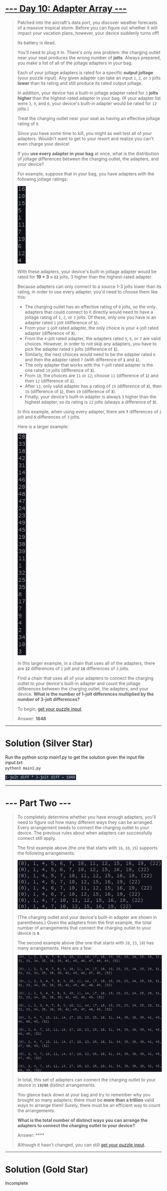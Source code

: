 # [--- Day 10: Adapter Array ---](https://adventofcode.com/2020/day/10)  

> Patched into the aircraft's data port, you discover weather forecasts of a massive tropical storm. Before you can figure out whether it will impact your vacation plans, however, your device suddenly turns off!  
> 
> Its battery is dead.  
> 
> You'll need to plug it in. There's only one problem: the charging outlet near your seat produces the wrong number of **jolts**. Always prepared, you make a list of all of the joltage adapters in your bag.  
> 
> Each of your joltage adapters is rated for a specific **output joltage** (your puzzle input). Any given adapter can take an input `1`, `2`, or `3` jolts **lower** than its rating and still produce its rated output joltage.  
> 
> In addition, your device has a built-in joltage adapter rated for `3` **jolts higher** than the highest-rated adapter in your bag. (If your adapter list were `3`, `9`, and `6`, your device's built-in adapter would be rated for `12` jolts.)  
> 
> Treat the charging outlet near your seat as having an effective joltage rating of `0`.  
> 
> Since you have some time to kill, you might as well test all of your adapters. Wouldn't want to get to your resort and realize you can't even charge your device!  
> 
> If you **use every adapter in your bag** at once, what is the distribution of joltage differences between the charging outlet, the adapters, and your device?  
> 
> For example, suppose that in your bag, you have adapters with the following joltage ratings:  
> 
> ![](./res/sample1.png)  
> 
> With these adapters, your device's built-in joltage adapter would be rated for **19 + 3 = `22`** jolts, 3 higher than the highest-rated adapter.  
> 
> Because adapters can only connect to a source 1-3 jolts lower than its rating, in order to use every adapter, you'd need to choose them like this:  
> 
> 
> - The charging outlet has an effective rating of `0` jolts, so the only adapters that could connect to it directly would need to have a joltage rating of `1`, `2`, or `3` jolts. Of these, only one you have is an adapter rated `1` jolt (difference of **`1`**).  
> - From your `1`-jolt rated adapter, the only choice is your `4`-jolt rated adapter (difference of **`3`**).  
> - From the `4`-jolt rated adapter, the adapters rated `5`, `6`, or `7` are valid choices. However, in order to not skip any adapters, you have to pick the adapter rated `5` jolts (difference of **`1`**).  
> - Similarly, the next choices would need to be the adapter rated `6` and then the adapter rated `7` (with difference of **`1`** and **`1`**).  
> - The only adapter that works with the `7`-jolt rated adapter is the one rated `10` jolts (difference of **`3`**).  
> - From `10`, the choices are `11` or `12`; choose `11` (difference of **`1`**) and then `12` (difference of **`1`**).  
> - After `12`, only valid adapter has a rating of `15` (difference of **`3`**), then `16` (difference of **`1`**), then `19` (difference of **`3`**).  
> - Finally, your device's built-in adapter is always `3` higher than the highest adapter, so its rating is `22` jolts (always a difference of **`3`**).  
> 
> In this example, when using every adapter, there are **`7`** differences of `1` jolt and **`5`** differences of `3` jolts.  
> 
> Here is a larger example:  
> 
> ![](./res/sample2.png)  
> 
> In this larger example, in a chain that uses all of the adapters, there are **`22`** differences of `1` jolt and **`10`** differences of `3` jolts.  
> 
> Find a chain that uses all of your adapters to connect the charging outlet to your device's built-in adapter and count the joltage differences between the charging outlet, the adapters, and your device. **What is the number of 1-jolt differences multiplied by the number of 3-jolt differences?**  
> 
> To begin, [get your puzzle input](https://adventofcode.com/2020/day/10/input).  
> 
> Answer: **1848**

---  

# Solution (Silver Star)  

Run the python scrip _main1.py_ to get the solution given the input file _input.txt_:  
`python3 main1.py`  

![](./res/jolt_value_1.png)

---  

# --- Part Two ---  

> To completely determine whether you have enough adapters, you'll need to figure out how many different ways they can be arranged. Every arrangement needs to connect the charging outlet to your device. The previous rules about when adapters can successfully connect still apply.  
> 
> The first example above (the one that starts with `16`, `10`, `15`) supports the following arrangements:  
> 
> ![](./res/sample3.png)  
> 
> (The charging outlet and your device's built-in adapter are shown in parentheses.) Given the adapters from the first example, the total number of arrangements that connect the charging outlet to your device is **`8`**.  
> 
> The second example above (the one that starts with `28`, `33`, `18`) has many arrangements. Here are a few:  
> 
> ![](./res/sample4.png) 
> 
> In total, this set of adapters can connect the charging outlet to your device in **`19208`** distinct arrangements.  
> 
> You glance back down at your bag and try to remember why you brought so many adapters; there must be **more than a trillion** valid ways to arrange them! Surely, there must be an efficient way to count the arrangements.  
> 
> **What is the total number of distinct ways you can arrange the adapters to connect the charging outlet to your device?**  
> 
> Answer: ****
> 
> Although it hasn't changed, you can still [get your puzzle input](https://adventofcode.com/2020/day/10/input).

---  

# Solution (Gold Star)  

Incomplete